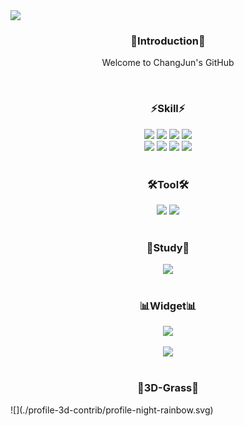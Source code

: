 <img src="https://capsule-render.vercel.app/api?type=slice&color=auto&height=200&text=Hi%20there👋&fontAlign=70&rotate=13&fontAlignY=25&desc=seulzzang's%20GitHub&descAlign=70.&descAlignY=44" />
<!-- introduction section -->
<h3 align=center font-size=20px>🙌Introduction🙌</h3>
<p align=center>
  Welcome to ChangJun's GitHub
</p>
<br />

<!-- Skill section -->
<h3 align=center>⚡Skill⚡</h3>
<div align=center>
  <img src="https://img.shields.io/badge/JavaScript-F7DF1E?style=flat&logo=JavaScript&logoColor=white">
  <img src="https://img.shields.io/badge/HTML5-E34F26?style=flat&logo=HTML5&logoColor=white" />
  <img src="https://img.shields.io/badge/CSS3-1572B6?style=flat&logo=CSS3&logoColor=white" />
  <img src="https://img.shields.io/badge/Bootstrap-7533f9?style=flat&logo=Bootstrap&logoColor=white" />
</div>
<div align=center>
  <img src="https://img.shields.io/badge/Python-3776AB?style=flat&logo=python&logoColor=white">
  <img src="https://img.shields.io/badge/Django-092E20?style=flat&logo=django&logoColor=white">
  <img src="https://img.shields.io/badge/GIT-E44C30?style=flat&logo=git&logoColor=white" />
  <img src=https://img.shields.io/badge/Figma-F24E1E?style=flat&logo=figma&logoColor=white />
</div>
<br />

<!-- Tool section -->
<h3 align=center>🛠Tool🛠</h3>
<div align=center>
  <img src="https://img.shields.io/badge/GitHub-black?style=flat&logo=GitHub&logoColor=white"/>
  <img src="https://img.shields.io/badge/Notion-f7f6f2?style=flat&logo=Notion&logoColor=black">
</div>
<br />

<!-- Study section -->
<h3 align=center>📖Study📖</h3>
<div align=center>
  <img src="https://img.shields.io/badge/React-20232A?style=flat&logo=react&logoColor=61DAFB">
</div>
<br/>

<!-- Widget section -->
<h3 align=center>📊Widget📊</h3>
<div align=center>
  <img src="https://github-readme-stats.vercel.app/api/top-langs/?username=ckdwns1221&layout=compact">
</div>
<br/>
<div align=center>
  <img src="https://github-readme-stats.vercel.app/api?username=ckdwns1221&show_icons=true&title_color=ffffff&text_color=ffffff&icon_color=ffffff&bg_color=DEG,a49cec,d6a4a4">
</div>
<br />

<!-- 3D-Grass section -->
<h3 align=center>🌱3D-Grass🌱</h3>
![](./profile-3d-contrib/profile-night-rainbow.svg)

